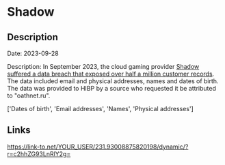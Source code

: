 # Shadow

## Description

Date: 2023-09-28

Description:
In September 2023, the cloud gaming provider <a href="https://www.bleepingcomputer.com/news/security/shadow-pc-warns-of-data-breach-as-hacker-tries-to-sell-gamers-info/" target="_blank" rel="noopener">Shadow suffered a data breach that exposed over half a million customer records</a>. The data included email and physical addresses, names and dates of birth. The data was provided to HIBP by a source who requested it be attributed to &quot;oathnet.ru&quot;.


['Dates of birth', 'Email addresses', 'Names', 'Physical addresses']

## Links

https://link-to.net/YOUR_USER/231.93008875820198/dynamic/?r=c2hhZG93LnRlY2g=